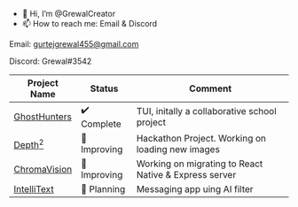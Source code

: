 - 👋 Hi, I’m @GrewalCreator
- 📫 How to reach me: Email & Discord

Email: gurtejgrewal455@gmail.com

Discord: Grewal#3542


| Project Name | Status  | Comment  |
| ------------ | ------- | -------- |
| [GhostHunters](https://github.com/GrewalCreator/GhostHunters) | :heavy_check_mark: Complete | TUI, initally a collaborative school project |
| [Depth<sup>2</sup>](https://github.com/GrewalCreator/DepthSquared) | :construction: Improving | Hackathon Project. Working on loading new images |
| [ChromaVision](https://github.com/GrewalCreator/ChromaVision) | :construction: Improving | Working on migrating to React Native & Express server |
| [IntelliText](https://github.com/GrewalCreator/IntelliText) | :thinking: Planning | Messaging app uing AI filter |
